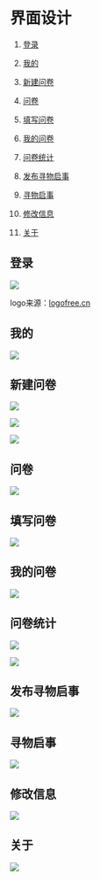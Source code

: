 # 界面设计

1. [登录](#登录)

2. [我的](#我的)

3. [新建问卷](#新建问卷)

4. [问卷](#问卷)

5. [填写问卷](#填写问卷)

6. [我的问卷](#我的问卷)

7. [问卷统计](#问卷统计)

8. [发布寻物启事](#发布寻物启事)

9. [寻物启事](#寻物启事)

10. [修改信息](#修改信息)

11. [关于](#关于)

## 登录

![](UI_image/login.png)

logo来源：[logofree.cn](http://www.logofree.cn/)
## 我的

![](UI_image/mine.png)

## 新建问卷

![](UI_image/newQuestionaire1.png)

![](UI_image/newQuestionaire2.png)

![](UI_image/newQuestionaire3.png)

## 问卷

![](UI_image/lostList.png)

## 填写问卷

![](UI_image/answerQuestionaire.png)

## 我的问卷

![](UI_image/myQuestion1.png)

## 问卷统计

![](UI_image/statistics1.png)

![](UI_image/statistics2.png)

## 发布寻物启事

![](UI_image/newLost.png)

## 寻物启事

![](UI_image/lostList.png)

## 修改信息

![](UI_image/modifyUserInfo.png)

## 关于

![](UI_image/about.png)
